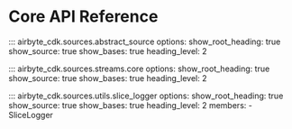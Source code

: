 # Core API Reference

::: airbyte_cdk.sources.abstract_source
    options:
      show_root_heading: true
      show_source: true
      show_bases: true
      heading_level: 2

::: airbyte_cdk.sources.streams.core
    options:
      show_root_heading: true
      show_source: true
      show_bases: true
      heading_level: 2

::: airbyte_cdk.sources.utils.slice_logger
    options:
      show_root_heading: true
      show_source: true
      show_bases: true
      heading_level: 2
      members:
        - SliceLogger
